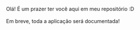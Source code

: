 Olá! É um prazer ter você aqui em meu repositório :D <br> </br>
Em breve, toda a aplicação será documentada!
